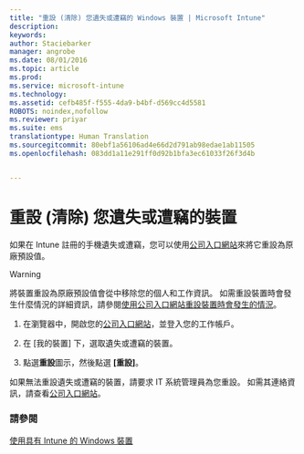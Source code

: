 ```yaml
---
title: "重設 (清除) 您遺失或遭竊的 Windows 裝置 | Microsoft Intune"
description: 
keywords: 
author: Staciebarker
manager: angrobe
ms.date: 08/01/2016
ms.topic: article
ms.prod: 
ms.service: microsoft-intune
ms.technology: 
ms.assetid: cefb485f-f555-4da9-b4bf-d569cc4d5581
ROBOTS: noindex,nofollow
ms.reviewer: priyar
ms.suite: ems
translationtype: Human Translation
ms.sourcegitcommit: 80ebf1a56106ad4e66d2d791ab98edae1ab11505
ms.openlocfilehash: 083dd1a11e291ff0d92b1bfa3ec61033f26f3d4b


---
```



# 重設 (清除) 您遺失或遭竊的裝置

如果在 Intune 註冊的手機遺失或遭竊，您可以使用[公司入口網站](http://portal.manage.microsoft.com)來將它重設為原廠預設值。


> [!WARNING]
> 將裝置重設為原廠預設值會從中移除您的個人和工作資訊。 如需重設裝置時會發生什麼情況的詳細資訊，請參閱[使用公司入口網站重設裝置時會發生的情況](what-happens-if-you-reset-your-device-using-the-company-portal-windows.md)。


1.  在瀏覽器中，開啟您的[公司入口網站](http://portal.manage.microsoft.com)，並登入您的工作帳戶。

2.  在 [我的裝置] 下，選取遺失或遭竊的裝置。

3.  點選**重設**圖示，然後點選 **[重設]**。

如果無法重設遺失或遭竊的裝置，請要求 IT 系統管理員為您重設。 如需其連絡資訊，請查看[公司入口網站](http://portal.manage.microsoft.com)。

### 請參閱
[使用具有 Intune 的 Windows 裝置](using-your-windows-device-with-intune.md)



<!--HONumber=Aug16_HO1-->


